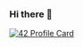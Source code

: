### Hi there 👋

[![42 Profile Card](https://1337-readme.vercel.app/api/profile?cursus=42cursus&dark=true&email=hide&login=oouklich)](https://github.com/mohouyizme/1337-readme)

<!--
**ilkou/ilkou** is a ✨ _special_ ✨ repository because its `README.md` (this file) appears on your GitHub profile.

Here are some ideas to get you started:

- 🔭 I’m currently working on ...
- 🌱 I’m currently learning ...
- 👯 I’m looking to collaborate on ...
- 🤔 I’m looking for help with ...
- 💬 Ask me about ...
- 📫 How to reach me: ...
- 😄 Pronouns: ...
- ⚡ Fun fact: ...
-->
